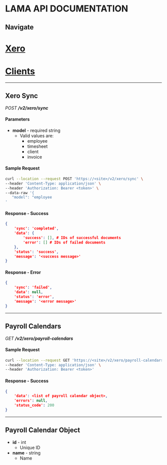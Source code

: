 # LAMA API DOCUMENTATION

## Navigate
# [Xero](xero.md)
# [Clients](client.md)

---
## Xero Sync
*POST **/v2/xero/sync***

#### Parameters
* **model** - required string
    * Valid values are:
        * employee
        * timesheet
        * client
        * invoice

#### Sample Request
```bash
curl --location --request POST 'https://<site>/v2/xero/sync' \
--header 'Content-Type: application/json' \
--header 'Authorization: Bearer <token>' \
--data-raw '{
   "model": "employee
'
```

#### Response - Success
```json
{
    'sync': 'completed',
    'data': {
        'success': [], # IDs of successful documents
        'error': [] # IDs of failed documents
    },
    'status': 'success',
    'message': '<success message>'
}
```

#### Response - Error
```json
{
    'sync': 'failed',
    'data': null,
    'status': 'error',
    'message': '<error message>'
}
```

---
## Payroll Calendars
*GET **/v2/xero/payroll-calendars***

#### Sample Request
```bash
curl --location --request GET 'https://<site>/v2/xero/payroll-calendars' \
--header 'Content-Type: application/json' \
--header 'Authorization: Bearer <token>'
```

#### Response - Success
```json
{
    'data': <list of payroll calendar object>,
    'errors': null,
    'status_code': 200
}
```

---
## Payroll Calendar Object
* **id** - int
    * Unique ID
* **name** - string
    * Name
